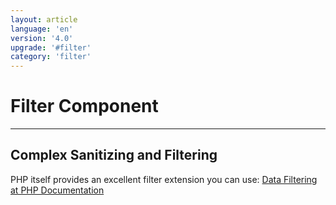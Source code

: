 ```yaml
---
layout: article
language: 'en'
version: '4.0'
upgrade: '#filter'
category: 'filter'
---
```

# Filter Component

* * *

## Complex Sanitizing and Filtering

PHP itself provides an excellent filter extension you can use: [Data Filtering at PHP Documentation](https://www.php.net/manual/en/book.filter.php)